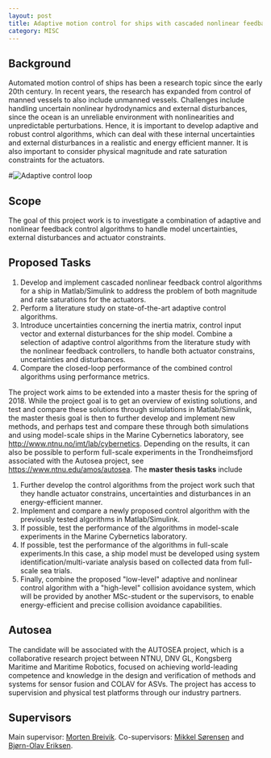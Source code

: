```yaml
---
layout: post
title: Adaptive motion control for ships with cascaded nonlinear feedback control
category: MISC
---
```

## Background
Automated motion control of ships has been a research topic since the early 20th century. In recent years, the research has expanded from control of manned vessels to also include unmanned vessels. Challenges include handling uncertain nonlinear hydrodynamics and external disturbances, since the ocean is an unreliable environment with nonlinearities and unpredictable perturbations. Hence, it is important to develop adaptive and robust control algorithms, which can deal with these internal uncertainties and external disturbances in a realistic and energy efficient manner. It is also important to consider physical magnitude and rate saturation constraints for the actuators.

#![Adaptive control loop]({{site.url}}/assets/adaptive.png)

## Scope
The goal of this project work is to investigate a combination of adaptive and nonlinear feedback control algorithms to handle model uncertainties, external disturbances and actuator constraints.

## Proposed Tasks
1. Develop and implement cascaded nonlinear feedback control algorithms for a ship in Matlab/Simulink to address the problem of both magnitude and rate saturations for the actuators. 
2. Perform a literature study on state-of-the-art adaptive control algorithms.
3. Introduce uncertainties concerning the inertia matrix, control input vector and external disturbances for the ship model. Combine a selection of adaptive control algorithms from the literature study with the nonlinear feedback controllers, to handle both actuator constrains, uncertainties and disturbances.
4. Compare the closed-loop performance of the combined control algorithms using performance metrics.

The project work aims to be extended into a master thesis for the spring of 2018. While the project goal is to get an overview of existing solutions, and test and compare these solutions through simulations in Matlab/Simulink, the master thesis goal is then to further develop and implement new methods, and perhaps test and compare these through both simulations and using model-scale ships in the Marine Cybernetics laboratory, see <http://www.ntnu.no/imt/lab/cybernetics>. Depending on the results, it can also be possible to perform full-scale experiments in the Trondheimsfjord associated with the Autosea project, see <https://www.ntnu.edu/amos/autosea>. The **master thesis tasks** include

1. Further develop the control algorithms from the project work such that they handle actuator constrains, uncertainties and disturbances in an energy-efficient manner.
2. Implement and compare a newly proposed control algorithm with the previously tested algorithms in Matlab/Simulink.
3. If possible, test the performance of the algorithms in model-scale experiments in the Marine Cybernetics laboratory.
4. If possible, test the performance of the algorithms in full-scale experiments.In this case, a ship model must be developed using system identification/multi-variate analysis based on collected data from full-scale sea trials.
5. Finally, combine the proposed "low-level" adaptive and nonlinear control algorithm with a "high-level" collision avoidance system, which will be provided by another MSc-student or the supervisors, to enable energy-efficient and precise collision avoidance capabilities.

## Autosea
The candidate will be associated with the AUTOSEA project, which is a collaborative research project between NTNU, DNV GL, Kongsberg Maritime and Maritime Robotics, focused on achieving world-leading competence and knowledge in the design and verification of methods and systems for sensor fusion and COLAV for ASVs. The project has access to supervision and physical test platforms through our industry partners.

## Supervisors 
Main supervisor: [Morten Breivik](http://www.ntnu.no/ansatte/morten.breivik).
Co-supervisors: [Mikkel Sørensen](http://www.ntnu.no/ansatte/mikkelns) and [Bjørn-Olav Eriksen](http://www.ntnu.no/ansatte/boerikse).

